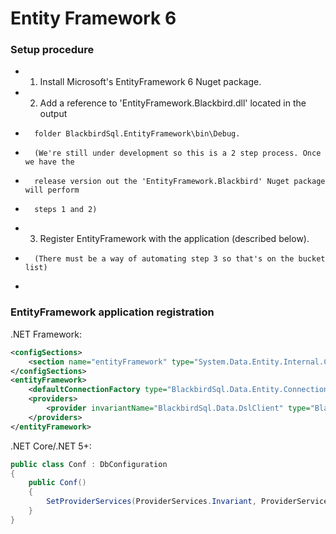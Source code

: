 # Entity Framework 6

### Setup procedure

* 1. Install Microsoft's EntityFramework 6 Nuget package.
* 2. Add a reference to 'EntityFramework.Blackbird.dll' located in the output
*		folder BlackbirdSql.EntityFramework\bin\Debug.
*		(We're still under development so this is a 2 step process. Once we have the
*		release version out the 'EntityFramework.Blackbird' Nuget package will perform
*		steps 1 and 2)
* 3. Register EntityFramework with the application (described below).
*		(There must be a way of automating step 3 so that's on the bucket list)
*

### EntityFramework application registration 

.NET Framework:
```xml
<configSections>
	<section name="entityFramework" type="System.Data.Entity.Internal.ConfigFile.EntityFrameworkSection, EntityFramework, Version=6.0.0.0, Culture=neutral, PublicKeyToken=b77a5c561934e089" requirePermission="false" />
</configSections>
<entityFramework>
	<defaultConnectionFactory type="BlackbirdSql.Data.Entity.ConnectionFactory, EntityFramework.Blackbird" />
	<providers>
		<provider invariantName="BlackbirdSql.Data.DslClient" type="BlackbirdSql.Data.Entity.ProviderServices, EntityFramework.Blackbird" />
	</providers>
</entityFramework>
```

.NET Core/.NET 5+:
```csharp
public class Conf : DbConfiguration
{
	public Conf()
	{
		SetProviderServices(ProviderServices.Invariant, ProviderServices.Instance);
	}
}
```

